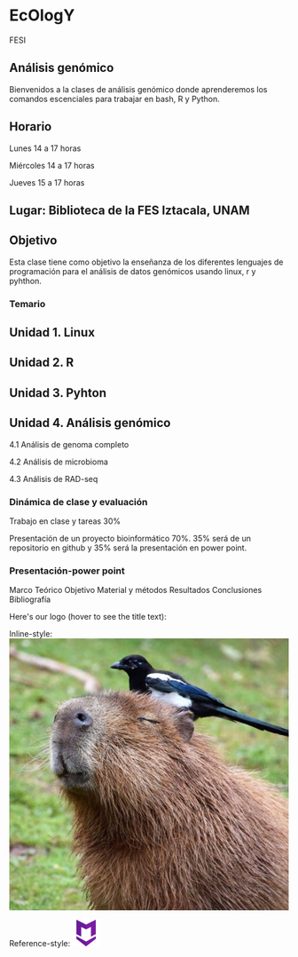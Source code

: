 # EcOlogY
FESI
## Análisis genómico
Bienvenidos a la clases de análisis genómico donde aprenderemos los comandos escenciales para trabajar en bash, R y Python.

## Horario
Lunes 14 a 17 horas

Miércoles 14 a 17 horas

Jueves 15 a 17 horas

## Lugar: Biblioteca de la FES Iztacala, UNAM
## Objetivo
Esta clase tiene como objetivo la enseñanza de los diferentes lenguajes de programación para el análisis de datos genómicos usando linux, r y pyhthon.

### Temario
## Unidad 1. Linux
## Unidad 2. R
## Unidad 3. Pyhton
## Unidad 4. Análisis genómico
4.1 Análisis de genoma completo

4.2 Análisis de microbioma

4.3 Análisis de RAD-seq

### Dinámica de clase y evaluación
Trabajo en clase y tareas 30%

Presentación de un proyecto bioinformático 70%. 35% será de un repositorio en github y 35% será la presentación en power point.

### Presentación-power point
Marco Teórico
Objetivo
Material y métodos
Resultados
Conclusiones
Bibliografía


Here's our logo (hover to see the title text):

Inline-style: 
![alt text](https://github.com/valeria-nq/ecology/blob/main/FOTO/1620845628_26-oir_mobi-p-tolstaya-kapibara-zhivotnie-krasivo-foto-26-768x747.jpg "Logo Title Text 1")

Reference-style: 
![alt text][logo]

[logo]: https://github.com/adam-p/markdown-here/raw/master/src/common/images/icon48.png "Logo Title Text 2"
